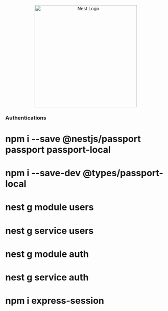 <p align="center">
  <a href="http://nestjs.com/" target="blank"><img src="https://nestjs.com/img/logo_text.svg" width="320" alt="Nest Logo" /></a>
</p>

[circleci-image]: https://img.shields.io/circleci/build/github/nestjs/nest/master?token=abc123def456
[circleci-url]: https://circleci.com/gh/nestjs/nest

### Authentications

# npm i --save @nestjs/passport passport passport-local

# npm i --save-dev @types/passport-local

# nest g module users

# nest g service users

# nest g module auth

# nest g service auth

# npm i express-session
